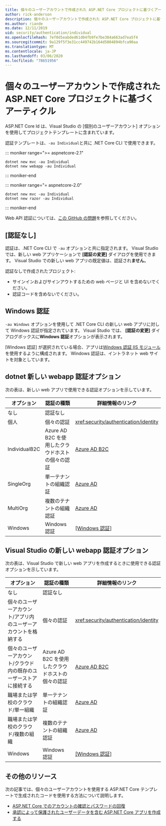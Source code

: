 ```yaml
---
title: 個々のユーザーアカウントで作成された ASP.NET Core プロジェクトに基づくアーティクル
author: rick-anderson
description: 個々のユーザーアカウントで作成された ASP.NET Core プロジェクトに基づいて、記事を発見します。
ms.author: riande
ms.date: 12/11/2019
uid: security/authentication/individual
ms.openlocfilehash: 7ef0d5eabded61d04fb9fe7be384a663ad7ea5f4
ms.sourcegitcommit: 9a129f5f3e31cc449742b164d5004894bfca90aa
ms.translationtype: MT
ms.contentlocale: ja-JP
ms.lasthandoff: 03/06/2020
ms.locfileid: "78651956"
---
```

# <a name="articles-based-on-aspnet-core-projects-created-with-individual-user-accounts"></a>個々のユーザーアカウントで作成された ASP.NET Core プロジェクトに基づくアーティクル

ASP.NET Core Id は、Visual Studio の [個別のユーザーアカウント] オプションを使用してプロジェクトテンプレートに含まれています。

認証テンプレートは、`-au Individual`と共に .NET Core CLI で使用できます。

::: moniker range=">= aspnetcore-2.1"

```dotnetcli
dotnet new mvc -au Individual
dotnet new webapp -au Individual
```

::: moniker-end

::: moniker range="= aspnetcore-2.0"

```dotnetcli
dotnet new mvc -au Individual
dotnet new razor -au Individual
```

::: moniker-end

Web API 認証については、[この GitHub の問題](https://github.com/dotnet/AspNetCore/issues/5833)を参照してください。

<a name="no"></a>

## <a name="no-authentication"></a>[認証なし]

認証は、.NET Core CLI で `-au` オプションと共に指定されます。 Visual Studio では、新しい web アプリケーションで **[認証の変更]** ダイアログを使用できます。 Visual Studio での新しい web アプリの既定値は、認証され**ません**。

認証なしで作成されたプロジェクト:

* サインインおよびサインアウトするための web ページと UI を含めないでください。
* 認証コードを含めないでください。

<a name="win"></a>

## <a name="windows-authentication"></a>Windows 認証

`-au Windows` オプションを使用して .NET Core CLI の新しい web アプリに対して Windows 認証が指定されています。 Visual Studio では、 **[認証の変更]** ダイアログボックスに**Windows 認証**オプションが表示されます。

[Windows 認証] が選択されている場合、アプリは[Windows 認証 IIS モジュール](xref:host-and-deploy/iis/modules)を使用するように構成されます。 Windows 認証は、イントラネット web サイトを対象としています。

## <a name="dotnet-new-webapp-authentication-options"></a>dotnet 新しい webapp 認証オプション

次の表は、新しい web アプリで使用できる認証オプションを示しています。

| オプション | 認証の種類 | 詳細情報のリンク |
 | ----------------- | ------------ | ---------- |
| なし            |  認証なし | | 
| 個人      |  個々の認証 | <xref:security/authentication/identity>
| IndividualB2C   |  Azure AD B2C を使用したクラウドホストの個々の認証 | [Azure AD B2C](/azure/active-directory-b2c/) |
| SingleOrg       |  単一テナントの組織認証 | [Azure AD](/azure/active-directory/develop/quickstart-v2-aspnet-core-webapp) |
| MultiOrg        |  複数のテナントの組織認証 | [Azure AD](/azure/active-directory/develop/quickstart-v2-aspnet-core-webapp) |
| Windows         |  Windows 認証 | [[Windows 認証]](xref:security/authentication/windowsauth)

## <a name="visual-studio-new-webapp-authentication-options"></a>Visual Studio の新しい webapp 認証オプション

次の表は、Visual Studio で新しい web アプリを作成するときに使用できる認証オプションを示しています。

| オプション | 認証の種類 | 詳細情報のリンク |
 | ----------------- | ------------ | ---------- |
| なし            |  認証なし | | 
| 個々のユーザーアカウント/アプリ内のユーザーアカウントを格納する |  個々の認証 | <xref:security/authentication/identity> |
| 個々のユーザーアカウント/クラウド内の既存のユーザーストアに接続する |  Azure AD B2C を使用したクラウドホストの個々の認証 | [Azure AD B2C](/azure/active-directory-b2c/) |
| 職場または学校のクラウド/単一組織  |  単一テナントの組織認証 | [Azure AD](/azure/active-directory/develop/quickstart-v2-aspnet-core-webapp) |
| 職場または学校のクラウド/複数の組織 |  複数のテナントの組織認証 | [Azure AD](/azure/active-directory/develop/quickstart-v2-aspnet-core-webapp) |
| Windows         |  Windows 認証 | [[Windows 認証]](xref:security/authentication/windowsauth)

## <a name="additional-resources"></a>その他のリソース

次の記事では、個々のユーザーアカウントを使用する ASP.NET Core テンプレートで生成されたコードを使用する方法について説明します。

* [ASP.NET Core でのアカウントの確認とパスワードの回復](xref:security/authentication/accconfirm)
* [承認によって保護されたユーザーデータを含む ASP.NET Core アプリを作成する](xref:security/authorization/secure-data)
